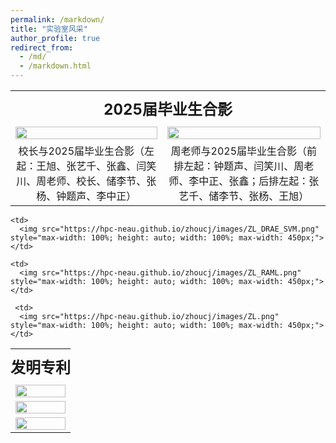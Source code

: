 ```yaml
---
permalink: /markdown/
title: "实验室风采"
author_profile: true
redirect_from: 
  - /md/
  - /markdown.html
---
```

<table style="width: 100%; text-align: center;">
  <tr>
    <th colspan="2" style="font-size: 1.5em; padding: 10px 0;">
      2025届毕业生合影
    </th>
  </tr>
  <tr>
    <td>
      <img src="https://hpc-neau.github.io/zhoucj/images/IMG_5637.JPG" style="max-width: 100%; height: auto; width: 100%; max-width: 450px;">
    </td>
    <td>
      <img src="https://hpc-neau.github.io/zhoucj/images/IMG_5645.JPG" style="max-width: 100%; height: auto; width: 100%; max-width: 450px;">
    </td>
  </tr>
  <tr>
    <td>
      校长与2025届毕业生合影（左起：王旭、张艺千、张鑫、闫笑川、周老师、校长、储李节、张杨、钟题声、李中正）
    </td>
    <td>
      周老师与2025届毕业生合影（前排左起：钟题声、闫笑川、周老师、李中正、张鑫；后排左起：张艺千、储李节、张杨、王旭）
    </td>
  </tr>
</table>
<table style="width: 100%; text-align: center;">
  <tr>
    <th colspan="2" style="font-size: 1.5em; padding: 10px 0;">
      发明专利
    </th>
  </tr>
<tr>
    <td>
      <img src="https://hpc-neau.github.io/zhoucj/images/ZL_DCGAN.png" style="max-width: 100%; height: auto; width: 100%; max-width: 450px;">
    </td>
    
    <td>
      <img src="https://hpc-neau.github.io/zhoucj/images/ZL_DRAE_SVM.png" style="max-width: 100%; height: auto; width: 100%; max-width: 450px;">
    </td>
</tr>

<tr>
    <td>
      <img src="https://hpc-neau.github.io/zhoucj/images/ZL_finegrain.png" style="max-width: 100%; height: auto; width: 100%; max-width: 450px;">
    </td>
    
    <td>
      <img src="https://hpc-neau.github.io/zhoucj/images/ZL_RAML.png" style="max-width: 100%; height: auto; width: 100%; max-width: 450px;">
    </td>    
</tr>

<tr>
    <td>
      <img src="https://hpc-neau.github.io/zhoucj/images/ZL_transformer.png" style="max-width: 100%; height: auto; width: 100%; max-width: 450px;">
    </td>
    
     <td>
      <img src="https://hpc-neau.github.io/zhoucj/images/ZL.png" style="max-width: 100%; height: auto; width: 100%; max-width: 450px;">
    </td> 
 </tr>
  
</table>
